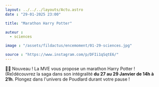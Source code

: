 ```yaml
---
layout: ../../../layouts/Actu.astro
date : "29-01-2025 23:00"

title: "Marathon Harry Potter"

auteur :
  - sciences

image : "/assets/fildactus/encemoment/01-29-sciences.jpg"

source : "https://www.instagram.com/p/DFIi1qSqtE6/"
---
```


🧙‍♀️ Nouveau ! La MVE vous propose un marathon Harry Potter ! (Re)découvrez la saga dans son intégralité __du 27 au 29 Janvier de 14h à 21h__. Plongez dans l'univers de Poudlard durant votre pause !